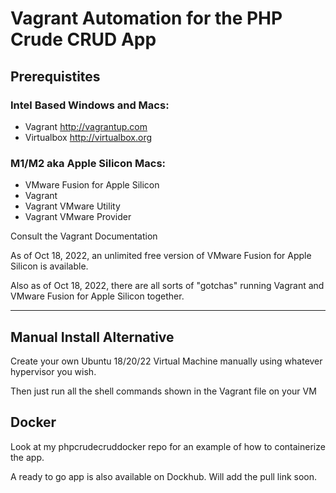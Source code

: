 # Vagrant Automation for the PHP Crude CRUD App

## Prerequistites

### Intel Based Windows and Macs:

- Vagrant http://vagrantup.com
- Virtualbox http://virtualbox.org

### M1/M2 aka Apple Silicon Macs:

- VMware Fusion for Apple Silicon
- Vagrant
- Vagrant VMware Utility
- Vagrant VMware Provider

Consult the Vagrant Documentation

As of Oct 18, 2022, an unlimited free version of VMware Fusion for Apple Silicon is available.

Also as of Oct 18, 2022, there are all sorts of "gotchas" running Vagrant and VMware Fusion for Apple Silicon together.

---

## Manual Install Alternative

Create your own Ubuntu 18/20/22 Virtual Machine manually using whatever hypervisor you wish.

Then just run all the shell commands shown in the Vagrant file on your VM

## Docker

Look at my phpcrudecruddocker repo for an example of how to containerize the app.

A ready to go app is also available on Dockhub.  Will add the pull link soon.

